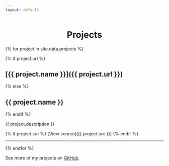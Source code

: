 ```yaml
---
layout: default
---
```


<h1 style="text-align:center">Projects</h1>

{% for project in site.data.projects %}

{% if project.url %}
## [{{ project.name }}]({{ project.url }})
{% else %}
## {{ project.name }}
{% endif %}

{{ project.description }}

{% if project.src %}
[View source]({{ project.src }})
{% endif %}

<hr>

{% endfor %}

See more of my projects on [GitHub](https://github.com/brianyu28).
